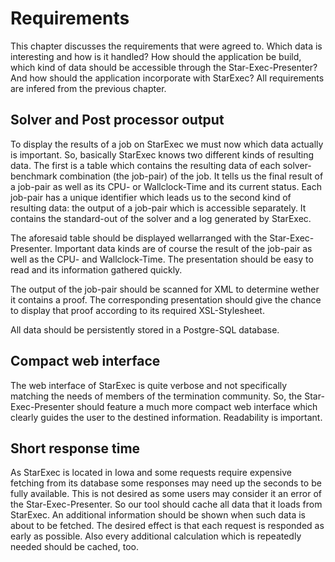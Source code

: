 # Requirements

This chapter discusses the requirements that were agreed to. Which data is interesting and how is it handled? How should the application be build, which kind of data should be accessible through the Star-Exec-Presenter? And how should the application incorporate with StarExec? All requirements are infered from the previous chapter.

## Solver and Post processor output

To display the results of a job on StarExec we must now which data actually is important. So, basically StarExec knows two different kinds of resulting data. The first is a table which contains the resulting data of each solver-benchmark combination (the job-pair) of the job. It tells us the final result of a job-pair as well as its CPU- or Wallclock-Time and its current status. Each job-pair has a unique identifier which leads us to the second kind of resulting data: the output of a job-pair which is accessible separately. It contains the standard-out of the solver and a log generated by StarExec.

The aforesaid table should be displayed wellarranged with the Star-Exec-Presenter. Important data kinds are of course the result of the job-pair as well as the CPU- and Wallclock-Time. The presentation should be easy to read and its information gathered quickly.

The output of the job-pair should be scanned for XML to determine wether it contains a proof. The corresponding presentation should give the chance to display that proof according to its required XSL-Stylesheet.

All data should be persistently stored in a Postgre-SQL database.

## Compact web interface

The web interface of StarExec is quite verbose and not specifically matching the needs of members of the termination community. So, the Star-Exec-Presenter should feature a much more compact web interface which clearly guides the user to the destined information. Readability is important.

## Short response time

As StarExec is located in Iowa and some requests require expensive fetching from its database some responses may need up the seconds to be fully available. This is not desired as some users may consider it an error of the Star-Exec-Presenter. So our tool should cache all data that it loads from StarExec. An additional information should be shown when such data is about to be fetched. The desired effect is that each request is responded as early as possible. Also every additional calculation which is repeatedly needed should be cached, too.
